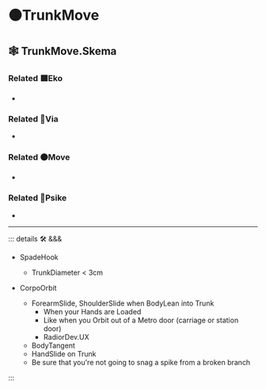 # 🟠<move>TrunkMove</move>

## 🕸 TrunkMove.Skema

### Related 🟩<eko>Eko</eko>

-

### Related 🔻<via>Via</via>

-

### Related 🟠<move>Move</move>

-

### Related 💜<psike>Psike</psike>

-

---

<!-- =================================================== -->
<!-- =================================================== -->
<!-- =================================================== -->
<!-- =================================================== -->
<!-- =================================================== -->
::: details 🛠 <dev>&&&</dev>

- SpadeHook
    - TrunkDiameter < 3cm

- CorpoOrbit
    - ForearmSlide, ShoulderSlide when BodyLean into Trunk
        - When your Hands are Loaded
        - Like when you Orbit out of a Metro door (carriage or station door)
        - RadiorDev.UX
    - BodyTangent
    - HandSlide on Trunk
    - Be sure that you're not going to snag a spike from a broken branch

:::
